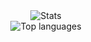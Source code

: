 <div align="center">
  <img src="https://github-readme-stats.vercel.app/api?username=Xibitol&count_private=true&show_icons=true&include_all_commits=true&title_color=FF8800&text_color=A9A9A9&icon_color=FF8800" alt="Stats">
  </br>
  <img src="https://github-readme-stats.vercel.app/api/top-langs/?username=Xibitol&layout=compact&langs_count=10&count_private=true&card_width=446&title_color=FF8800&text_color=A9A9A9&icon_color=FF8800" alt="Top languages"/>
</div>
